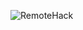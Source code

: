 ![RemoteHack](https://github.com/yuankong666/Ultimate-RAT-Collection/assets/128066597/d62e0ce5-e228-4d3a-99e0-d15495a72ffb)
